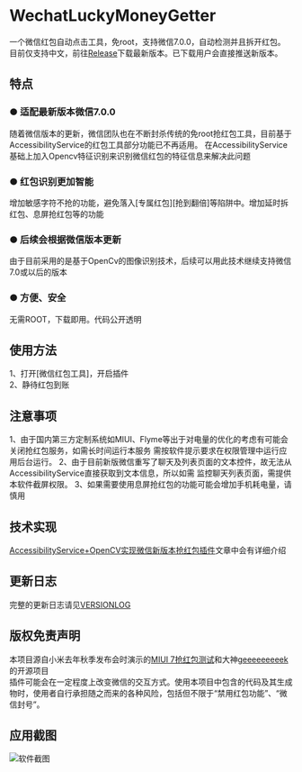 # WechatLuckyMoneyGetter
一个微信红包自动点击工具，免root，支持微信7.0.0，自动检测并且拆开红包。<br>
目前仅支持中文，前往[Release](https://github.com/LnJan/WechatLuckyMoneyGetter/releases)下载最新版本。已下载用户会直接推送新版本。<br>

## 特点
### ● 适配最新版本微信7.0.0
随着微信版本的更新，微信团队也在不断封杀传统的免root抢红包工具，目前基于AccessibilityService的红包工具部分功能已不再适用。
在AccessibilityService基础上加入Opencv特征识别来识别微信红包的特征信息来解决此问题
### ● 红包识别更加智能
增加敏感字符不抢的功能，避免落入[专属红包]\[抢到翻倍]等陷阱中。增加延时拆红包、息屏抢红包等的功能
### ● 后续会根据微信版本更新
由于目前采用的是基于OpenCv的图像识别技术，后续可以用此技术继续支持微信7.0或以后的版本
### ● 方便、安全
无需ROOT，下载即用。代码公开透明     
## 使用方法
1、打开[微信红包工具]，开启插件<br>
2、静待红包到账
    
## 注意事项
1、由于国内第三方定制系统如MIUI、Flyme等出于对电量的优化的考虑有可能会关闭抢红包服务，如需长时间运行本服务
需按软件提示要求在权限管理中运行应用后台运行。
2、由于目前新版微信重写了聊天及列表页面的文本控件，故无法从AccessibilityService直接获取到文本信息，所以如需
监控聊天列表页面，需提供本软件截屏权限。
3、如果需要使用息屏抢红包的功能可能会增加手机耗电量，请慎用

## 技术实现
[AccessibilityService+OpenCV实现微信新版本抢红包插件](https://www.jianshu.com/p/c269a1a1866b)文章中会有详细介绍
    
## 更新日志
完整的更新日志请见[VERSIONLOG](https://github.com/LnJan/WechatLuckyMoneyGetter/blob/master/VERSIONLOG.md)
## 版权免责声明
本项目源自小米去年秋季发布会时演示的[MIUI 7抢红包测试](https://github.com/XiaoMi/LuckyMoneyTool)和大神[geeeeeeeeek](https://github.com/geeeeeeeeek/WeChatLuckyMoney)的开源项目<br>
插件可能会在一定程度上改变微信的交互方式。使用本项目中包含的代码及其生成物时，使用者自行承担随之而来的各种风险，包括但不限于“禁用红包功能”、“微信封号”。

## 应用截图
![软件截图](https://github.com/LnJan/WechatLuckyMoneyGetter/blob/master/screenshot.jpg)
